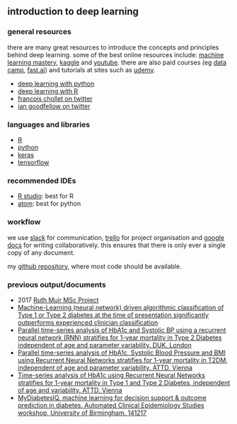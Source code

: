 ## introduction to deep learning
### general resources
there are many great resources to introduce the concepts and principles behind deep learning.
some of the best online resources include: [machine learning mastery](https://machinelearningmastery.com/), [kaggle](https://www.kaggle.com/) and [youtube](https://www.youtube.com/results?search_query=deep+learning+tutorial+). there are also paid courses (eg [data camp](https://www.datacamp.com/), [fast.ai](http://www.fast.ai/)) and tutorials at sites such as [udemy](https://www.udemy.com/).

- [deep learning with python](https://www.manning.com/books/deep-learning-with-python)
- [deep learning with R](https://www.manning.com/books/deep-learning-with-r)
- [francois chollet on twitter](https://twitter.com/fchollet)
- [ian goodfellow on twitter](https://twitter.com/goodfellow_ian)

### languages and libraries
- [R](https://www.r-project.org/)
- [python](https://www.python.org/)
- [keras](https://keras.io/)
- [tensorflow](https://www.tensorflow.org/)

### recommended IDEs
- [R studio](https://www.rstudio.com/): best for R
- [atom](https://atom.io/): best for python

### workflow
we use [slack](https://diabetesresearch.slack.com/messages/) for communication, [trello](https://trello.com) for project organisation and [google docs](https://www.google.com/docs/about/) for writing collaboratively. this ensures that there is only ever a single copy of any document.

my [github repository](https://github.com/csainsbury), where most code should be available.

### previous output/documents
- 2017 [Ruth Muir MSc Project](./glucose_ai_presentation_files/MLdiagnosis_project.pdf)
- [Machine-Learning (neural network) driven algorithmic classification of Type 1 or Type 2 diabetes at the time of presentation significantly outperforms experienced clinician classification](./glucose_ai_presentation_files/DUK_poster_2.pdf)
- [Parallel time-series analysis of HbA1c and Systolic BP using a recurrent neural network (RNN) stratifies for 1-year mortality in Type 2 Diabetes independent of age and parameter variability. DUK. London](./glucose_ai_presentation_files/DUK_poster_1.pdf)
- [Parallel time-series analysis of HbA1c, Systolic Blood Pressure and BMI using Recurrent Neural Networks stratifies for 1-year mortality in T2DM, independent of age and parameter variability. ATTD. Vienna](./glucose_ai_presentation_files/ATTD_poster_1.pdf)
- [Time-series analysis of HbA1c using Recurrent Neural Networks stratifies for 1-year mortality in Type 1 and Type 2 Diabetes, independent of age and variability. ATTD. Vienna](./glucose_ai_presentation_files/ATTD_poster_1.pdf)
- [MyDiabetesIQ. machine learning for decision support & outcome prediction in diabetes. Automated Clinical Epidemiology Studies workshop, University of Birmingham. 141217](./glucose_ai_presentation_files/MyDiabetesIQ_birmingham_dec17.pdf)
